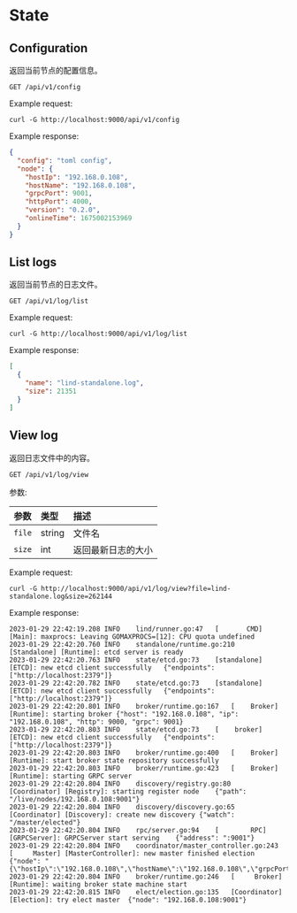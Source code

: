 # State

## Configuration

返回当前节点的配置信息。

```plaintext
GET /api/v1/config
```

Example request:

```shell
curl -G http://localhost:9000/api/v1/config
```

Example response:

```json
{
  "config": "toml config",
  "node": {
    "hostIp": "192.168.0.108",
    "hostName": "192.168.0.108",
    "grpcPort": 9001,
    "httpPort": 4000,
    "version": "0.2.0",
    "onlineTime": 1675002153969
  }
}
```

## List logs

返回当前节点的日志文件。

```plaintext
GET /api/v1/log/list
```

Example request:

```shell
curl -G http://localhost:9000/api/v1/log/list
```

Example response:

```json
[
  {
    "name": "lind-standalone.log",
    "size": 21351
  }
]
```

## View log

返回日志文件中的内容。

```plaintext
GET /api/v1/log/view
```

参数:

| 参数              | 类型           | 描述                                                                    |
|:------------------|:---------------|:------------------------------------------------------------------------|
| `file`            | string         | 文件名                                                                  |
| `size`            | int            | 返回最新日志的大小                                                      |

Example request:

```shell
curl -G http://localhost:9000/api/v1/log/view?file=lind-standalone.log&size=262144
```

Example response:

```plaintext
2023-01-29 22:42:19.208	INFO	lind/runner.go:47	[       CMD] [Main]: maxprocs: Leaving GOMAXPROCS=[12]: CPU quota undefined
2023-01-29 22:42:20.760	INFO	standalone/runtime.go:210	[Standalone] [Runtime]: etcd server is ready
2023-01-29 22:42:20.763	INFO	state/etcd.go:73	[standalone] [ETCD]: new etcd client successfully	{"endpoints": ["http://localhost:2379"]}
2023-01-29 22:42:20.782	INFO	state/etcd.go:73	[standalone] [ETCD]: new etcd client successfully	{"endpoints": ["http://localhost:2379"]}
2023-01-29 22:42:20.801	INFO	broker/runtime.go:167	[    Broker] [Runtime]: starting broker	{"host": "192.168.0.108", "ip": "192.168.0.108", "http": 9000, "grpc": 9001}
2023-01-29 22:42:20.803	INFO	state/etcd.go:73	[    broker] [ETCD]: new etcd client successfully	{"endpoints": ["http://localhost:2379"]}
2023-01-29 22:42:20.803	INFO	broker/runtime.go:400	[    Broker] [Runtime]: start broker state repository successfully
2023-01-29 22:42:20.803	INFO	broker/runtime.go:423	[    Broker] [Runtime]: starting GRPC server
2023-01-29 22:42:20.804	INFO	discovery/registry.go:80	[Coordinator] [Registry]: starting register node	{"path": "/live/nodes/192.168.0.108:9001"}
2023-01-29 22:42:20.804	INFO	discovery/discovery.go:65	[Coordinator] [Discovery]: create new discovery	{"watch": "/master/elected"}
2023-01-29 22:42:20.804	INFO	rpc/server.go:94	[        RPC] [GRPCServer]: GRPCServer start serving	{"address": ":9001"}
2023-01-29 22:42:20.804	INFO	coordinator/master_controller.go:243	[     Master] [MasterController]: new master finished election	{"node": "{\"hostIp\":\"192.168.0.108\",\"hostName\":\"192.168.0.108\",\"grpcPort\":9001,\"httpPort\":9000,\"version\":\"v0.2.0\",\"onlineTime\":1675003305032}"}
2023-01-29 22:42:20.804	INFO	broker/runtime.go:246	[     Broker] [Runtime]: waiting broker state machine start
2023-01-29 22:42:20.815	INFO	elect/election.go:135	[Coordinator] [Election]: try elect master	{"node": "192.168.0.108:9001"}
```
